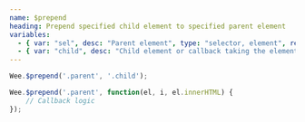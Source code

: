 ```yaml
---
name: $prepend
heading: Prepend specified child element to specified parent element
variables:
  - { var: "sel", desc: "Parent element", type: "selector, element", req: true }
  - { var: "child", desc: "Child element or callback taking the element, index, and existing HTML", type: "selector, element, callback", req: true }
---
```


```javascript
Wee.$prepend('.parent', '.child');
```

```javascript
Wee.$prepend('.parent', function(el, i, el.innerHTML) {
    // Callback logic
});
```
